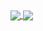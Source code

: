 <a href="https://github.com/mcsadri/github-readme-stats">
<img align="center" src="https://github-readme-stats.vercel.app/api?username=mcsadri&show_icons=true&theme=github_dark_dimmed&card_width=800" />
</a><a href="https://github.com/mcsadri/github-readme-stats">
<img align="center" src="https://github-readme-stats.vercel.app/api/top-langs/?username=mcsadri&theme=github_dark_dimmed&card_width=800&langs_count=10&layout=compact">

<!-- ### Hi there 👋-->

<!--
**mcsadri/mcsadri** is a ✨ _special_ ✨ repository because its `README.md` (this file) appears on your GitHub profile.

Here are some ideas to get you started:

- 🔭 I’m currently working on ...
- 🌱 I’m currently learning ...
- 👯 I’m looking to collaborate on ...
- 🤔 I’m looking for help with ...
- 💬 Ask me about ...
- 📫 How to reach me: ...
- 😄 Pronouns: ...
- ⚡ Fun fact: ...
-->
